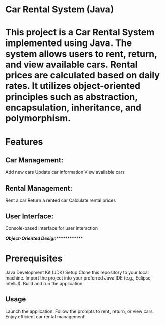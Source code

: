Car Rental System (Java)
=============================
This project is a Car Rental System implemented using Java. The system allows users to rent, return, and view available cars. Rental prices are calculated based on daily rates. It utilizes object-oriented principles such as abstraction, encapsulation, inheritance, and polymorphism.
==============
Features
==============


Car Management:
------------------
Add new cars
Update car information
View available cars


Rental Management:
----------------------
Rent a car
Return a rented car
Calculate rental prices


User Interface:
--------------------
Console-based interface for user interaction

*********Object-Oriented Design*********************


Prerequisites
===============
Java Development Kit (JDK)
Setup
Clone this repository to your local machine.
Import the project into your preferred Java IDE (e.g., Eclipse, IntelliJ).
Build and run the application.



Usage
---------
Launch the application.
Follow the prompts to rent, return, or view cars.
Enjoy efficient car rental management!

